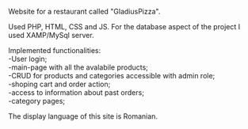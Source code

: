 Website for a restaurant called "GladiusPizza".

Used PHP, HTML, CSS and JS.
For the database aspect of the project I used XAMP/MySql server.

Implemented functionalities:  
-User login;  
-main-page with all the avalabile products;   
-CRUD for products and categories accessible with admin role;  
-shoping cart and order action;  
-access to information about past orders;  
-category pages;  

The display language of this site is Romanian.
